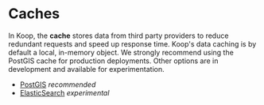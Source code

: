 # Caches

In Koop, the **cache** stores data from third party providers to reduce redundant requests and speed up response time. Koop's data caching is by default a local, in-memory object. We strongly recommend using the PostGIS cache for production deployments. Other options are in development and available for experimentation.

- [PostGIS](https://github.com/koopjs/koop-pgcache) *recommended*
- [ElasticSearch](https://github.com/koopjs/koop-escache) *experimental*
